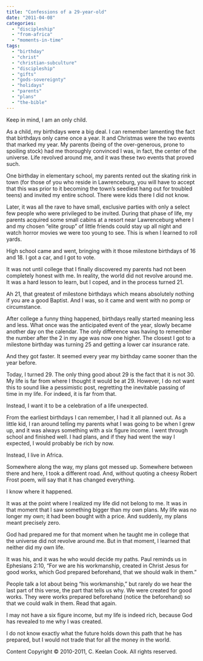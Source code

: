 ```yaml
---
title: "Confessions of a 29-year-old"
date: "2011-04-08"
categories: 
  - "discipleship"
  - "from-africa"
  - "moments-in-time"
tags: 
  - "birthday"
  - "christ"
  - "christian-subculture"
  - "discipleship"
  - "gifts"
  - "gods-sovereignty"
  - "holidays"
  - "parents"
  - "plans"
  - "the-bible"
---
```


Keep in mind, I am an only child. 

As a child, my birthdays were a big deal. I can remember lamenting the fact that birthdays only came once a year. It and Christmas were the two events that marked my year. My parents (being of the over-generous, prone to spoiling stock) had me thoroughly convinced I was, in fact, the center of the universe. Life revolved around me, and it was these two events that proved such.

One birthday in elementary school, my parents rented out the skating rink in town (for those of you who reside in Lawrenceburg, you will have to accept that this was prior to it becoming the town’s seediest hang out for troubled teens) and invited my entire school. There were kids there I did not know.

Later, it was all the rave to have small, exclusive parties with only a select few people who were privileged to be invited. During that phase of life, my parents acquired some small cabins at a resort near Lawrenceburg where I and my chosen “elite group” of little friends could stay up all night and watch horror movies we were too young to see. This is when I learned to roll yards.

High school came and went, bringing with it those milestone birthdays of 16 and 18. I got a car, and I got to vote.

It was not until college that I finally discovered my parents had not been completely honest with me. In reality, the world did not revolve around me. It was a hard lesson to learn, but I coped, and in the process turned 21.

Ah 21, that greatest of milestone birthdays which means absolutely nothing if you are a good Baptist. And I was, so it came and went with no pomp or circumstance.

After college a funny thing happened, birthdays really started meaning less and less. What once was the anticipated event of the year, slowly became another day on the calendar. The only difference was having to remember the number after the 2 in my age was now one higher. The closest I got to a milestone birthday was turning 25 and getting a lower car insurance rate.

And they got faster. It seemed every year my birthday came sooner than the year before.

Today, I turned 29. The only thing good about 29 is the fact that it is not 30. My life is far from where I thought it would be at 29. However, I do not want this to sound like a pessimistic post, regretting the inevitable passing of time in my life. For indeed, it is far from that.

Instead, I want it to be a celebration of a life unexpected.

From the earliest birthdays I can remember, I had it all planned out. As a little kid, I ran around telling my parents what I was going to be when I grew up, and it was always something with a six figure income. I went through school and finished well. I had plans, and if they had went the way I expected, I would probably be rich by now.

Instead, I live in Africa.

Somewhere along the way, my plans got messed up. Somewhere between there and here, I took a different road. And, without quoting a cheesy Robert Frost poem, will say that it has changed everything.

I know where it happened.

It was at the point where I realized my life did not belong to me. It was in that moment that I saw something bigger than my own plans. My life was no longer my own; it had been bought with a price. And suddenly, my plans meant precisely zero.

God had prepared me for that moment when he taught me in college that the universe did not revolve around me. But in that moment, I learned that neither did my own life.

It was his, and it was he who would decide my paths. Paul reminds us in Ephesians 2:10, “For we are his workmanship, created in Christ Jesus for good works, which God prepared beforehand, that we should walk in them.”

People talk a lot about being “his workmanship,” but rarely do we hear the last part of this verse, the part that tells us why. We were created for good works. They were works prepared beforehand (notice the beforehand) so that we could walk in them. Read that again.

I may not have a six figure income, but my life is indeed rich, because God has revealed to me why I was created.

I do not know exactly what the future holds down this path that he has prepared, but I would not trade that for all the money in the world.

Content Copyright © 2010-2011, C. Keelan Cook. All rights reserved.
